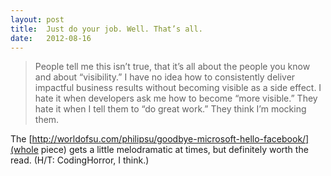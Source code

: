 ```yaml
---
layout: post
title:  Just do your job. Well. That’s all.
date:   2012-08-16
---
```


>People tell me this isn’t true, that it’s all about the people you know and about “visibility.” I have no idea how to consistently deliver impactful business results without becoming visible as a side effect. I hate it when developers ask me how to become “more visible.” They hate it when I tell them to “do great work.” They think I’m mocking them.

The [http://worldofsu.com/philipsu/goodbye-microsoft-hello-facebook/](whole piece) gets a little melodramatic at times, but definitely worth the read. (H/T: CodingHorror, I think.)